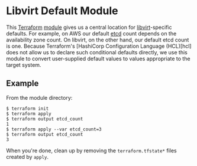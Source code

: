 # Libvirt Default Module

This [Terraform][] [module][] gives us a central location for [libvirt][]-specific defaults.
For example, on AWS our default [etcd][] count depends on the availability zone count.
On libvirt, on the other hand, our default etcd count is one.
Because Terraform's [HashiCorp Configuration Language (HCL)[hcl] does not allow us to declare such conditional defaults directly, we use this module to convert user-supplied default values to values appropriate to the target system.

## Example

From the module directory:

```console
$ terraform init
$ terraform apply
$ terraform output etcd_count
1
$ terraform apply --var etcd_count=3
$ terraform output etcd_count
3
```

When you're done, clean up by removing the `terraform.tfstate*` files created by `apply`.

[etcd]: https://github.com/coreos/etcd
[libvirt]: https://libvirt.org/
[module]: https://www.terraform.io/docs/modules/
[Terraform]: https://www.terraform.io/
